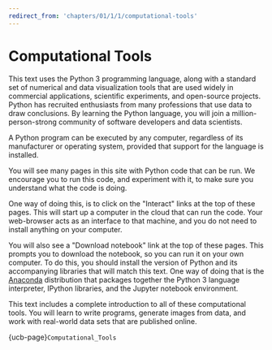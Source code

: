 ```yaml
---
redirect_from: 'chapters/01/1/1/computational-tools'
---
```


# Computational Tools

This text uses the Python 3 programming language, along with a standard set of
numerical and data visualization tools that are used widely in commercial
applications, scientific experiments, and open-source projects.  Python has
recruited enthusiasts from many professions that use data to draw conclusions.
By learning the Python language, you will join a million-person-strong
community of software developers and data scientists.

A Python program can be executed by any computer, regardless of its
manufacturer or operating system, provided that support for the language is
installed.

You will see many pages in this site with Python code that can be run.  We
encourage you to run this code, and experiment with it, to make sure you
understand what the code is doing.

One way of doing this, is to click on the "Interact" links at the top of these
pages.  This will start up a computer in the cloud that can run the code.
Your web-browser acts as an interface to that machine, and you do not need to
install anything on your computer.

You will also see a "Download notebook" link at the top of these pages.  This
prompts you to download the notebook, so you can run it on your own computer.
To do this, you should install the version of Python and its accompanying
libraries that will match this text.  One way of doing that is the
[Anaconda][download] distribution that packages together the Python 3 language
interpreter, IPython libraries, and the Jupyter notebook environment.

   [download]: https://www.anaconda.com/download

This text includes a complete introduction to all of these computational
tools.  You will learn to write programs, generate images from data, and work
with real-world data sets that are published online.

{ucb-page}`Computational_Tools`
